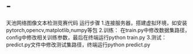 # -
天池网络图像文本检测竞赛代码
运行步骤
1.连接服务器，搭建虚拟环境，如安装pytorch,opencv,matplotlib,numpy等包
2.训练：
在train.py中修改数据集路径，config中修改相关训练参数，最后在终端运行python train.py
3.测试：
predict.py文件中修改测试集路径，终端运行python predict.py

